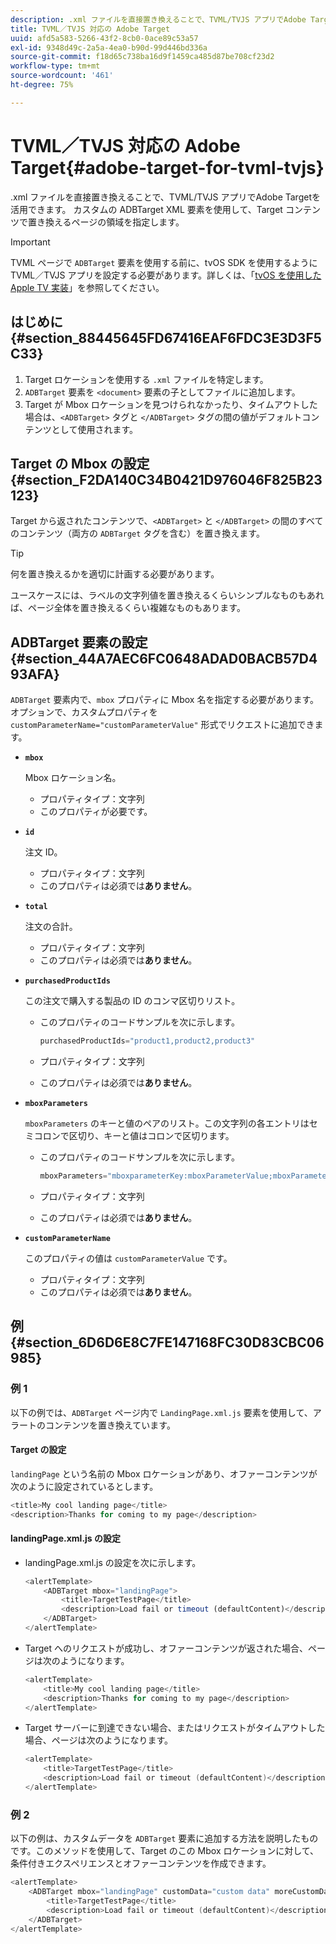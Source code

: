 ```yaml
---
description: .xml ファイルを直接置き換えることで、TVML/TVJS アプリでAdobe Targetを活用できます。 カスタムの ADBTarget XML 要素を使用して、Target コンテンツで置き換えるページの領域を指定します。
title: TVML／TVJS 対応の Adobe Target
uuid: afd5a583-5266-43f2-8cb0-0ace89c53a57
exl-id: 9348d49c-2a5a-4ea0-b90d-99d446bd336a
source-git-commit: f18d65c738ba16d9f1459ca485d87be708cf23d2
workflow-type: tm+mt
source-wordcount: '461'
ht-degree: 75%

---
```


# TVML／TVJS 対応の Adobe Target{#adobe-target-for-tvml-tvjs}

.xml ファイルを直接置き換えることで、TVML/TVJS アプリでAdobe Targetを活用できます。 カスタムの ADBTarget XML 要素を使用して、Target コンテンツで置き換えるページの領域を指定します。

>[!IMPORTANT]
>
>TVML ページで `ADBTarget` 要素を使用する前に、tvOS SDK を使用するように TVML／TVJS アプリを設定する必要があります。詳しくは、「[tvOS を使用した Apple TV 実装](/help/ios/apple-tv-implementation-tvos/apple-tv-implementation-tvos.md)」を参照してください。

## はじめに {#section_88445645FD67416EAF6FDC3E3D3F5C33}

1. Target ロケーションを使用する `.xml` ファイルを特定します。
1. `ADBTarget` 要素を `<document>` 要素の子としてファイルに追加します。
1. Target が Mbox ロケーションを見つけられなかったり、タイムアウトした場合は、`<ADBTarget>` タグと `</ADBTarget>` タグの間の値がデフォルトコンテンツとして使用されます。

## Target の Mbox の設定 {#section_F2DA140C34B0421D976046F825B23123}

Target から返されたコンテンツで、`<ADBTarget>` と `</ADBTarget>` の間のすべてのコンテンツ（両方の `ADBTarget` タグを含む）を置き換えます。

>[!TIP]
>
>何を置き換えるかを適切に計画する必要があります。

ユースケースには、ラベルの文字列値を置き換えるくらいシンプルなものもあれば、ページ全体を置き換えるくらい複雑なものもあります。

## ADBTarget 要素の設定 {#section_44A7AEC6FC0648ADAD0BACB57D493AFA}

`ADBTarget` 要素内で、`mbox` プロパティに Mbox 名を指定する必要があります。オプションで、カスタムプロパティを `customParameterName="customParameterValue"` 形式でリクエストに追加できます。

* **`mbox`**

   Mbox ロケーション名。

   * プロパティタイプ：文字列
   * このプロパティが必要です。

* **`id`**

   注文 ID。

   * プロパティタイプ：文字列
   * このプロパティは必須では&#x200B;**ありません**。

* **`total`**

   注文の合計。

   * プロパティタイプ：文字列
   * このプロパティは必須では&#x200B;**ありません**。

* **`purchasedProductIds`**

   この注文で購入する製品の ID のコンマ区切りリスト。

   * このプロパティのコードサンプルを次に示します。


      ```objective-c
      purchasedProductIds="product1,product2,product3" 
      ```

   * プロパティタイプ：文字列
   * このプロパティは必須では&#x200B;**ありません**。

* **`mboxParameters`**

   `mboxParameters` のキーと値のペアのリスト。この文字列の各エントリはセミコロンで区切り、キーと値はコロンで区切ります。

   * このプロパティのコードサンプルを次に示します。

      ```objective-c
      mboxParameters="mboxparameterKey:mboxParameterValue;mboxParameterKey1:mboxParameterValue1;mboxParameterKey2:mboxParameterValue2"
      ```

   * プロパティタイプ：文字列
   * このプロパティは必須では&#x200B;**ありません**。

* **`customParameterName`**

   このプロパティの値は `customParameterValue` です。

   * プロパティタイプ：文字列
   * このプロパティは必須では&#x200B;**ありません**。


## 例 {#section_6D6D6E8C7FE147168FC30D83CBC06985}

### 例 1

以下の例では、`ADBTarget` ページ内で `LandingPage.xml.js` 要素を使用して、アラートのコンテンツを置き換えています。

#### Target の設定

`landingPage` という名前の Mbox ロケーションがあり、オファーコンテンツが次のように設定されているとします。

```objective-c
<title>My cool landing page</title> 
<description>Thanks for coming to my page</description> 
```

#### landingPage.xml.js の設定

* landingPage.xml.js の設定を次に示します。

   ```js
   <alertTemplate> 
       <ADBTarget mbox="landingPage">  
           <title>TargetTestPage</title> 
           <description>Load fail or timeout (defaultContent)</description> 
       </ADBTarget>  
   </alertTemplate> 
   ```

* Target へのリクエストが成功し、オファーコンテンツが返された場合、ページは次のようになります。

   ```objective-c
   <alertTemplate> 
       <title>My cool landing page</title> 
       <description>Thanks for coming to my page</description> 
   </alertTemplate>
   ```

* Target サーバーに到達できない場合、またはリクエストがタイムアウトした場合、ページは次のようになります。

   ```objective-c
   <alertTemplate> 
       <title>TargetTestPage</title> 
       <description>Load fail or timeout (defaultContent)</description> 
   </alertTemplate>
   ```

### 例 2

以下の例は、カスタムデータを `ADBTarget` 要素に追加する方法を説明したものです。このメソッドを使用して、Target のこの Mbox ロケーションに対して、条件付きエクスペリエンスとオファーコンテンツを作成できます。

```objective-c
<alertTemplate> 
    <ADBTarget mbox="landingPage" customData="custom data" moreCustomData="more custom data"> 
        <title>TargetTestPage</title> 
        <description>Load fail or timeout (defaultContent)</description> 
    </ADBTarget>  
</alertTemplate>
```
